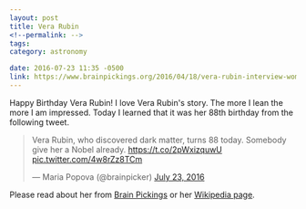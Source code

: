 ```yaml
---
layout: post
title: Vera Rubin
<!--permalink: -->
tags: 
category: astronomy

date: 2016-07-23 11:35 -0500
link: https://www.brainpickings.org/2016/04/18/vera-rubin-interview-women-in-science/
---
```


Happy Birthday Vera Rubin! I love Vera Rubin's story. The more I lean the more I am impressed. Today I learned that it was her 88th birthday from the following tweet. 

<blockquote class="twitter-tweet" data-lang="en"><p lang="en" dir="ltr">Vera Rubin, who discovered dark matter, turns 88 today. Somebody give her a Nobel already. <a href="https://t.co/2pWxizquwU">https://t.co/2pWxizquwU</a> <a href="https://t.co/4w8rZz8TCm">pic.twitter.com/4w8rZz8TCm</a></p>&mdash; Maria Popova (@brainpicker) <a href="https://twitter.com/brainpicker/status/756828822738235392">July 23, 2016</a></blockquote> <script async src="//platform.twitter.com/widgets.js" charset="utf-8"></script>

Please read about her from [Brain Pickings](https://www.brainpickings.org/2016/04/18/vera-rubin-interview-women-in-science/) or her [Wikipedia page](https://en.wikipedia.org/wiki/Vera_Rubin).